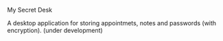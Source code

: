 My Secret Desk

A desktop application for storing appointmets, notes and passwords (with encryption).
(under development)
